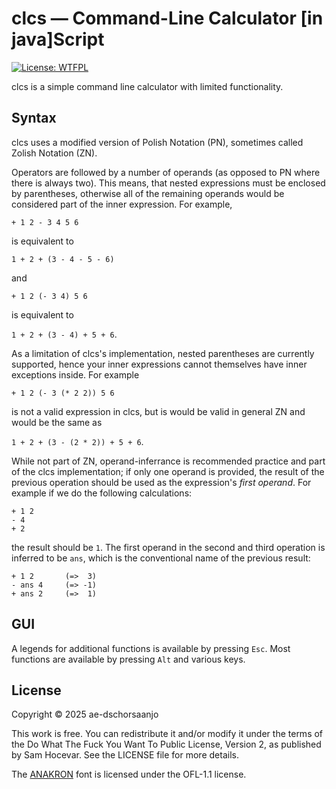 # clcs — Command-Line Calculator \[in java\]Script

[![License: WTFPL](https://img.shields.io/badge/License-WTFPL-9d9f24.svg)](http://www.wtfpl.net/about/)

clcs is a simple command line calculator with limited functionality.

## Syntax

clcs uses a modified version of Polish Notation (PN), sometimes called Zolish Notation (ZN).

Operators are followed by a number of operands (as opposed to PN where there is always two). This means, that nested expressions must be enclosed by parentheses, otherwise all of the remaining operands would be considered part of the inner expression. For example,

`+ 1 2 - 3 4 5 6`

is equivalent to 

`1 + 2 + (3 - 4 - 5 - 6)`

and

`+ 1 2 (- 3 4) 5 6`

is equivalent to

`1 + 2 + (3 - 4) + 5 + 6`.

As a limitation of clcs's implementation, nested parentheses are currently supported, hence your inner expressions cannot themselves have inner exceptions inside. For example

`+ 1 2 (- 3 (* 2 2)) 5 6`

is not a valid expression in clcs, but is would be valid in general ZN and would be the same as

`1 + 2 + (3 - (2 * 2)) + 5 + 6`.

While not part of ZN, operand-inferrance is recommended practice and part of the clcs implementation; if only one operand is provided, the result of the previous operation should be used as the expression's *first operand*. For example if we do the following calculations:

```
+ 1 2
- 4
+ 2
```

the result should be `1`. The first operand in the second and third operation is inferred to be `ans`, which is the conventional name of the previous result:

```
+ 1 2       (=>  3)
- ans 4     (=> -1)
+ ans 2     (=>  1)
```

## GUI

A legends for additional functions is available by pressing `Esc`. Most functions are available by pressing `Alt` and various keys.

## License

Copyright © 2025 ae-dschorsaanjo

This work is free. You can redistribute it and/or modify it under the
terms of the Do What The Fuck You Want To Public License, Version 2,
as published by Sam Hocevar. See the LICENSE file for more details.

The [ANAKRON](https://github.com/molarmanful/ANAKRON) font is licensed under the OFL-1.1 license.
